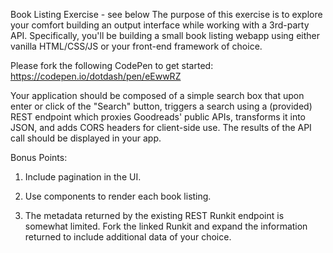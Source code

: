 Book Listing Exercise - see below
The purpose of this exercise is to explore your comfort building an output interface while working with a 3rd-party API. Specifically, you'll be building a small book listing webapp using either vanilla HTML/CSS/JS or your front-end framework of choice.

Please fork the following CodePen to get started: https://codepen.io/dotdash/pen/eEwwRZ 

Your application should be composed of a simple search box that upon enter or click of the "Search" button, triggers a search using a (provided) REST endpoint which proxies Goodreads' public APIs, transforms it into JSON, and adds CORS headers for client-side use. The results of the API call should be displayed in your app. 

Bonus Points:

1. Include pagination in the UI.

2. Use components to render each book listing.

3. The metadata returned by the existing REST Runkit endpoint is somewhat limited. Fork the linked Runkit and expand the information returned to include additional data of your choice.

